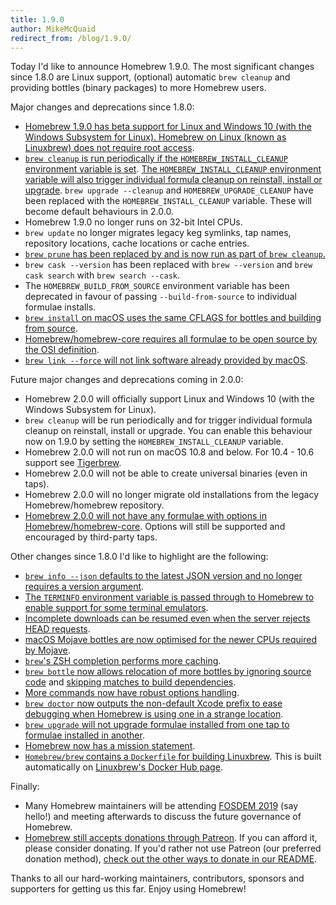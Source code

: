 ```yaml
---
title: 1.9.0
author: MikeMcQuaid
redirect_from: /blog/1.9.0/
---
```


Today I'd like to announce Homebrew 1.9.0. The most significant changes since 1.8.0 are Linux support, (optional) automatic `brew cleanup` and providing bottles (binary packages) to more Homebrew users.

Major changes and deprecations since 1.8.0:

- [Homebrew 1.9.0 has beta support for Linux and Windows 10 (with the Windows Subsystem for Linux). Homebrew on Linux (known as Linuxbrew) does not require root access](https://github.com/Homebrew/brew/pull/5483).
- [`brew cleanup` is run periodically if the `HOMEBREW_INSTALL_CLEANUP` environment variable is set](https://github.com/Homebrew/brew/pull/5472). [The `HOMEBREW_INSTALL_CLEANUP` environment variable will also trigger individual formula cleanup on reinstall, install or upgrade](https://github.com/Homebrew/brew/pull/5165). `brew upgrade --cleanup` and `HOMEBREW_UPGRADE_CLEANUP` have been replaced with the `HOMEBREW_INSTALL_CLEANUP` variable. These will become default behaviours in 2.0.0.
- Homebrew 1.9.0 no longer runs on 32-bit Intel CPUs.
- `brew update` no longer migrates legacy keg symlinks, tap names, repository locations, cache locations or cache entries.
- [`brew prune` has been replaced by and is now run as part of `brew cleanup`.](https://github.com/Homebrew/brew/pull/5467)
- `brew cask --version` has been replaced with `brew --version` and `brew cask search` with `brew search --cask`.
- The `HOMEBREW_BUILD_FROM_SOURCE` environment variable has been deprecated in favour of passing `--build-from-source` to individual formulae installs.
- [`brew install` on macOS uses the same CFLAGS for bottles and building from source](https://github.com/Homebrew/brew/pull/5491).
- [Homebrew/homebrew-core requires all formulae to be open source by the OSI definition](https://github.com/Homebrew/brew/pull/5406).
- [`brew link --force` will not link software already provided by macOS](https://github.com/Homebrew/brew/pull/5383).

Future major changes and deprecations coming in 2.0.0:

- Homebrew 2.0.0 will officially support Linux and Windows 10 (with the Windows Subsystem for Linux).
- `brew cleanup` will be run periodically and for trigger individual formula cleanup on reinstall, install or upgrade. You can enable this behaviour now on 1.9.0 by setting the `HOMEBREW_INSTALL_CLEANUP` variable.
- Homebrew 2.0.0 will not run on macOS 10.8 and below. For 10.4 - 10.6 support see [Tigerbrew](https://github.com/mistydemeo/tigerbrew).
- Homebrew 2.0.0 will not be able to create universal binaries (even in taps).
- Homebrew 2.0.0 will no longer migrate old installations from the legacy Homebrew/homebrew repository.
- [Homebrew 2.0.0 will not have any formulae with options in Homebrew/homebrew-core](https://github.com/Homebrew/homebrew-core/issues/31510). Options will still be supported and encouraged by third-party taps.

Other changes since 1.8.0 I'd like to highlight are the following:

- [`brew info --json` defaults to the latest JSON version and no longer requires a version argument](https://github.com/Homebrew/brew/pull/5478).
- [The `TERMINFO` environment variable is passed through to Homebrew to enable support for some terminal emulators](https://github.com/Homebrew/brew/pull/5445).
- [Incomplete downloads can be resumed even when the server rejects HEAD requests](https://github.com/Homebrew/brew/pull/5421).
- [macOS Mojave bottles are now optimised for the newer CPUs required by Mojave](https://github.com/Homebrew/brew/pull/5435).
- [`brew`'s ZSH completion performs more caching](https://github.com/Homebrew/brew/pull/5388).
- [`brew bottle` now allows relocation of more bottles by ignoring source code](https://github.com/Homebrew/brew/pull/5368) and [skipping matches to build dependencies](https://github.com/Homebrew/brew/pull/5366).
- [More commands now have robust options handling](https://github.com/Homebrew/brew/pull/5292).
- [`brew doctor` now outputs the non-default Xcode prefix to ease debugging when Homebrew is using one in a strange location](https://github.com/Homebrew/brew/pull/5358).
- [`brew upgrade` will not upgrade formulae installed from one tap to formulae installed in another](https://github.com/Homebrew/brew/pull/5291).
- [Homebrew now has a mission statement](https://github.com/Homebrew/brew/pull/5223).
- [`Homebrew/brew` contains a `Dockerfile` for building Linuxbrew](https://github.com/Homebrew/brew/pull/5169). This is built automatically on [Linuxbrew's Docker Hub page](https://hub.docker.com/r/linuxbrew/linuxbrew/).

Finally:

- Many Homebrew maintainers will be attending [FOSDEM 2019](https://fosdem.org/2019/) (say hello!) and meeting afterwards to discuss the future governance of Homebrew.
- [Homebrew still accepts donations through Patreon](https://www.patreon.com/homebrew). If you can afford it, please consider donating. If you'd rather not use Patreon (our preferred donation method), [check out the other ways to donate in our README](https://github.com/Homebrew/brew/#donations).

Thanks to all our hard-working maintainers, contributors, sponsors and supporters for getting us this far. Enjoy using Homebrew!
